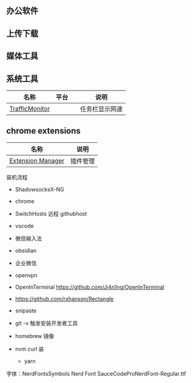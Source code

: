 
## 办公软件
## 上传下载

## 媒体工具
## 系统工具

| 名称                                                             |   平台  |     | 说明           |
| ---------------------------------------------------------------- | --- | --- | -------------- |
| [TrafficMonitor](https://github.com/zhongyang219/TrafficMonitor) |     |     | 任务栏显示网速 |
## chrome extensions

|                                              名称                                              | 说明     |
|:----------------------------------------------------------------------------------------------:| -------- |
| [Extension Manager](https://chromewebstore.google.com/detail/gjldcdngmdknpinoemndlidpcabkggco) | 插件管理 |

装机流程

- ShadowsocksX-NG

- chrome
- SwitchHosts 远程 githubhost
- vscode
- 微信输入法
- obsidian
- 企业微信
- openvpn
- OpenInTerminal https://github.com/Ji4n1ng/OpenInTerminal
- https://github.com/rxhanson/Rectangle
- snipaste
  

- git -v 触发安装开发者工具
- homebrew 镜像
- nvm  curl 装
	- yarn


字体：NerdFontsSymbols Nerd Font
SauceCodeProNerdFont-Regular.ttf